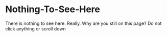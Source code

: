 # Nothing-To-See-Here
There is nothing to see here. Really. Why are you still on this page? Do not click anything or scroll down
